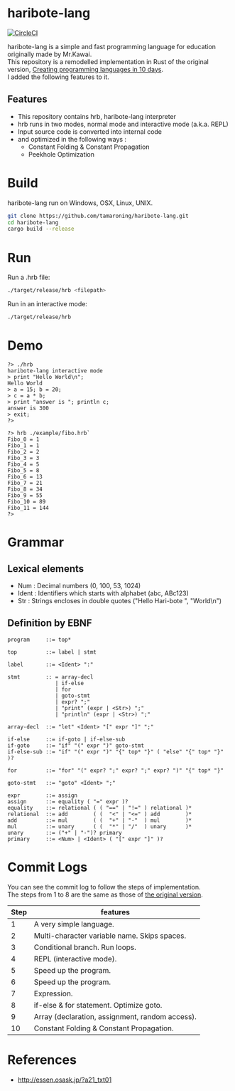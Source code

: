 # haribote-lang
[![CircleCI](https://circleci.com/gh/tamaroning/haribote-lang/tree/main.svg?style=shield)](https://circleci.com/gh/tamaroning/haribote-lang/tree/main)

haribote-lang is a simple and fast programming language for education originally made by Mr.Kawai.  
This repository is a remodelled implementation in Rust of the original version, [Creating programming languages in 10 days](http://essen.osask.jp/?a21_txt01).  
I added the following features to it.  

## Features
- This repository contains hrb, haribote-lang interpreter
- hrb runs in two modes, normal mode and interactive mode (a.k.a. REPL)
- Input source code is converted into internal code
- and optimized in the following ways :
    - Constant Folding & Constant Propagation
    - Peekhole Optimization

# Build
haribote-lang run on Windows, OSX, Linux, UNIX.  

```sh
git clone https://github.com/tamaroning/haribote-lang.git
cd haribote-lang
cargo build --release
```

# Run
Run a .hrb file:
``` sh
./target/release/hrb <filepath>
```

Run in an interactive mode:
``` sh
./target/release/hrb
```

# Demo
```
?> ./hrb
haribote-lang interactive mode
> print "Hello World\n";  
Hello World
> a = 15; b = 20;       
> c = a * b;  
> print "answer is "; println c;
answer is 300
> exit;
?>
```

```
?> hrb ./example/fibo.hrb`
Fibo_0 = 1
Fibo_1 = 1
Fibo_2 = 2
Fibo_3 = 3
Fibo_4 = 5
Fibo_5 = 8
Fibo_6 = 13
Fibo_7 = 21
Fibo_8 = 34
Fibo_9 = 55
Fibo_10 = 89
Fibo_11 = 144
?>
```

# Grammar

## Lexical elements

- Num : Decimal numbers (0, 100, 53, 1024)
- Ident : Identifiers which starts with alphabet (abc, ABc123)
- Str : Strings encloses in double quotes ("Hello Hari-bote ", "World\n")

## Definition by EBNF
```
program     ::= top*

top         ::= label | stmt

label       ::= <Ident> ":"

stmt        :: = array-decl
               | if-else
               | for
               | goto-stmt
               | expr? ";"
               | "print" (expr | <Str>) ";"
               | "println" (expr | <Str>) ";"

array-decl  ::= "let" <Ident> "[" expr "]" ";"

if-else     ::= if-goto | if-else-sub
if-goto     ::= "if" "(" expr ")" goto-stmt
if-else-sub ::= "if" "(" expr ")" "{" top* "}" ( "else" "{" top* "}" )?

for         ::= "for" "(" expr? ";" expr? ";" expr? ")" "{" top* "}"

goto-stmt   ::= "goto" <Ident> ";"

expr        ::= assign
assign      ::= equality ( "=" expr )?
equality    ::= relational ( ( "==" | "!=" ) relational )*
relational  ::= add        ( (  "<" | "<=" ) add        )*
add         ::= mul        ( (  "+" | "-"  ) mul        )*
mul         ::= unary      ( (  "*" | "/"  ) unary      )*
unary       ::= ("+" | "-")? primary
primary     ::= <Num> | <Ident> ( "[" expr "]" )?

```

# Commit Logs
You can see the commit log to follow the steps of implementation.  
The steps from 1 to 8 are the same as those of [the original version](http://essen.osask.jp/?a21_txt01).  

| Step | features |
| ---- | ---- |
| 1 | A very simple language. |
| 2 | Multi-character variable name. Skips spaces. |
| 3 | Conditional branch. Run loops. |
| 4 | REPL (interactive mode). |
| 5 | Speed up the program. |
| 6 | Speed up the program. |
| 7 | Expression. |
| 8 | if-else & for statement. Optimize goto. |
| 9 | Array (declaration, assignment, random access). |
| 10 | Constant Folding & Constant Propagation. |

# References
- http://essen.osask.jp/?a21_txt01
